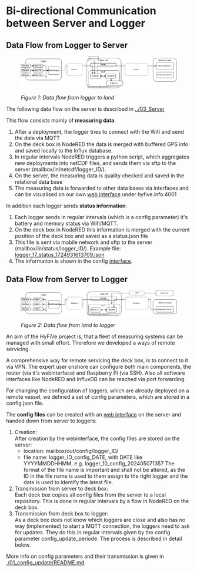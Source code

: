 # Bi-directional Communication between Server and Logger

## Data Flow from Logger to Server

<figure> 
   <img src="./media/Data_flow_logger2land.svg" title="Data_flow_logger2land">

   <figurecaption><a name="figure1">*Figure 1:*</a> *Data flow from logger to land*</figurecaption>
</figure>

The following data flow on the server is described in [../03_Server](../03_Server/Readme.md)

This flow consists mainly of **measuring data**:
1. After a deployment, the logger tries to connect with the Wifi and send the data via MQTT
2. On the deck box in  NodeRED the data is merged with buffered GPS info and saved locally to the Influx database.
3. In regular intervals NodeRED triggers a python script, which aggregates new deployments into netCDF files, and sends them via sftp to the server (mailbox/in/netcdf/logger_ID/).
4. On the server, the measuring data is quality checked and saved in the relational data base
5. The measuring data is forwarded to other data bases via interfaces and can be visualised on our own [web interface](../03_Server/04_Webinterfaces/readme.md) under hyfive.info:4001

In addition each logger sends **status information**:
1. Each logger sends in regular intervals (which is a config parameter) it's battery and memory status via Wifi/MQTT.
2. On the deck box in NodeRED this information is merged with the current position of the deck box and saved as a status.json file
3. This file is sent via mobile network and sftp to the server (mailbox/in/status/logger_ID/). Example file: [logger_17_status_1724931613709.json](./logger_17_status_1724931613709.json)
4. The information is shown in the config [interface](../03_Server/04_Webinterfaces/readme.md).

## Data Flow from Server to Logger

<figure> 
   <img src="./media/Data_flow_land2logger.svg" title="Data_flow_land2logger">

   <figurecaption><a name="figure2">*Figure 2:*</a> *Data flow from land to logger*</figurecaption>
</figure>

An aim of the HyFiVe project is, that a fleet of measuring systems can be managed with small effort. Therefore we developed a ways of remote servicing.

A comprehensive way for remote servicing the deck box, is to connect to it via VPN. The expert user onshore can configure both main components, the router (via it's webinterface) and Raspberry Pi (via SSH). Also all software interfaces like NodeRED and InfluxDB can be reached via port forwarding. 

For changing the configuration of loggers, which are already deployed on a remote vessel, we defined a set of config parameters, which are stored in a config.json file.

The **config files** can be created with an [web interface](../03_Server/04_Webinterfaces/readme.md) on the server and handed down from server to loggers:
1. Creation:  
After creation by the webinterface, the config files are stored on the server:
    - location: mailbox/out/config/logger_ID/
    - file name: logger_ID_config_DATE, with DATE like YYYYMMDDHHMM, e.g. logger_10_config_202405071357
The format of the file name is important and shall not be altered, as the ID in the file name is used to them assign to the right logger and the date is used to identify the latest file. 
2. Transmission from server to deck box:   
Each deck box copies all config files from the server to a local repository. This is done in regular intervals by a flow in NodeRED on the deck box. 
3. Transmission from deck box to logger:  
As a deck box does not know which loggers are close and also has no way (implemented) to start a MQTT connection, the loggers need to ask for updates. They do this in regular intervals given by the config parameter config_update_periode. The process is described in detail below. 

More info on config parameters and their transmission is given in [./01_config_update/README.md](./01_config_update/README.md).